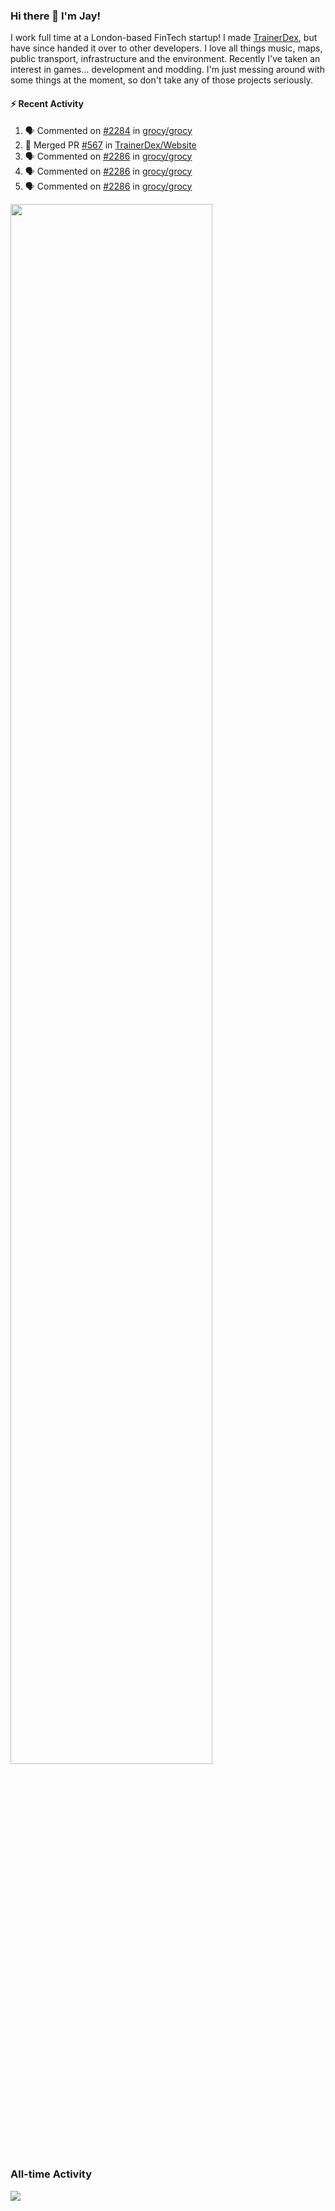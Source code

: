 ### Hi there 👋 I'm Jay!
I work full time at a London-based FinTech startup! I made [TrainerDex](https://www.github.com/TrainerDex), but have since handed it over to other developers. I love all things music, maps, public transport, infrastructure and the environment. Recently I've taken an interest in games... development and modding. I'm just messing around with some things at the moment, so don't take any of those projects seriously.

#### :zap: Recent Activity
<!--START_SECTION:activity-->
1. 🗣 Commented on [#2284](https://github.com/grocy/grocy/issues/2284#issuecomment-1666452754) in [grocy/grocy](https://github.com/grocy/grocy)
2. 🎉 Merged PR [#567](https://github.com/TrainerDex/Website/pull/567) in [TrainerDex/Website](https://github.com/TrainerDex/Website)
3. 🗣 Commented on [#2286](https://github.com/grocy/grocy/issues/2286#issuecomment-1663608928) in [grocy/grocy](https://github.com/grocy/grocy)
4. 🗣 Commented on [#2286](https://github.com/grocy/grocy/issues/2286#issuecomment-1659909923) in [grocy/grocy](https://github.com/grocy/grocy)
5. 🗣 Commented on [#2286](https://github.com/grocy/grocy/issues/2286#issuecomment-1659308621) in [grocy/grocy](https://github.com/grocy/grocy)
<!--END_SECTION:activity-->

[<img src="https://wakatime.com/share/@TurnrDev/4142a9ac-7325-4d2f-a2bb-ec199b5c798c.svg" width="80%" />](https://wakatime.com/@TurnrDev)  


### All-time Activity
[<img src="https://github-readme-stats.vercel.app/api/wakatime?username=TurnrDev&layout=compact" />](https://wakatime.com/@TurnrDev)
